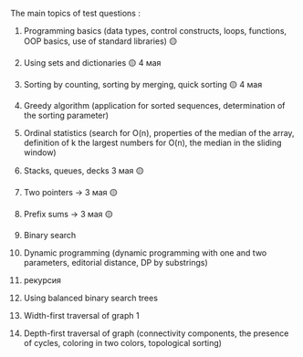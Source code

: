 The main topics of test questions : 
1. Programming basics (data types, control constructs, loops, functions, OOP basics, use of standard libraries)  🟡
2. Using sets and dictionaries  🟡 4 мая
3. Sorting by counting, sorting by merging, quick sorting  🟡 4 мая
4. Greedy algorithm (application for sorted sequences, determination of the sorting parameter) 
5. Ordinal statistics (search for O(n), properties of the median of the array, definition of k the largest numbers for O(n), the median in the sliding window)  
6. Stacks, queues, decks   3 мая 🟡
7. Two pointers  -> 3 мая 🟡
8. Prefix sums   -> 3 мая 🟡
9. Binary search  
10. Dynamic programming (dynamic programming with one and two parameters, editorial distance, DP by substrings) 
11. рекурсия 





12. Using balanced binary search trees 
13. Width-first traversal of graph 1
14. Depth-first traversal of graph (connectivity components, the presence of cycles, coloring in two colors, topological sorting)


 